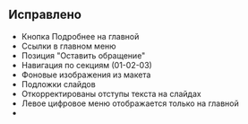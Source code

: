 ## Исправлено
 * Кнопка Подробнее на главной
 * Ссылки в главном меню
 * Позиция "Оставить обращение"
 * Навигация по секциям (01-02-03)
 * Фоновые изображения из макета
 * Подложки слайдов
 * Откорректированы отступы текста на слайдах
 * Левое цифровое меню отображается только на главной
 *
